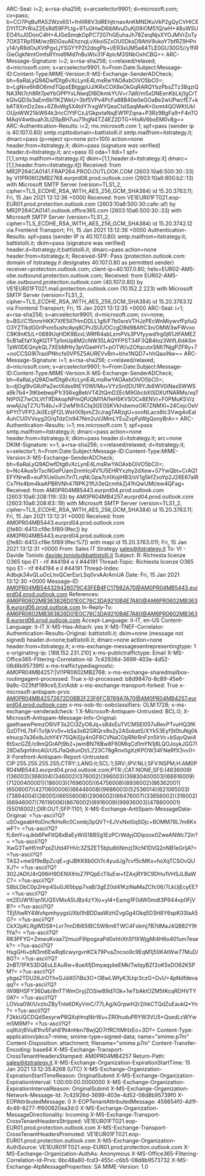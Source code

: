 ARC-Seal: i=2; a=rsa-sha256; s=arcselector9901; d=microsoft.com; cv=pass;
 b=CO7PqBuffA52Wzx6S1+fnIIIR6V3dREhjtrnaxAnKMNDKuVkP2gQyCVHICEDYtTCPrRixZ2EsRd59FPLtg+9TuGHwD6lbMvuDuKj09iOM51Q/wH+48uWSUEO4fuJ0DonC4H+4JGeSmqkOpPC7207hGEuhaJh78ZeiqNjsXYOJMVrZoTy7OXSTRp15M/wzBElGsuAEhznqLvXkoiSZxOU0DksD9AhV9ukoY7bfRZ9HPny14/yR8dOuXVtPgxLjYSGYYPZt2dogPb+i/ER3xUM5a84TLE0GU30G5//y1fiRGieOgkNmtOmfsRYmd9Md7nBuWIx31F4plcM3SNbOxhCBQ==
ARC-Message-Signature: i=2; a=rsa-sha256; c=relaxed/relaxed; d=microsoft.com;
 s=arcselector9901;
 h=From:Date:Subject:Message-ID:Content-Type:MIME-Version:X-MS-Exchange-SenderADCheck;
 bh=6aRaLyQ9ADwfDtg6vXcLynE4LmsRwYAOAxbOiVO5bC0=;
 b=LgNnx6hBO6mdTQpsEBtggpUJ/KRxCOX8eOkGqRARQYbzPbsZTz38qziQNA3Nt7ch8Rt7peYbOPPYxLNwqDIBDkmkYUV+r7aW/m5xDNEenKbLkj1gCrTkGIvQD3s3aEm6b11KZWeU+3bf5VPv4PcFa88B40e0eGOaBe2wUPwcfE7+kbAT8XmDz2es+6Z8oWg5X4tdY7rxgWYQeaCIsISaqMwK+0xmt4QOWKtUkIOUjnWW21ikW64k3ricClYtFCzJ/GkpxtaNsjEW1PZqna+P3Rz9BgFa9+F4nTOMAqV4wtbuah3LtZ6pBH7uu71hgN4TZ4EZ2DTG+HoAV6boEM0v8g==
ARC-Authentication-Results: i=2; mx.microsoft.com 1; spf=pass (sender ip is
 40.107.0.80) smtp.rcpttodomain=battistolli.it smtp.mailfrom=itstrategy.it;
 dmarc=pass (p=reject sp=none pct=100) action=none header.from=itstrategy.it;
 dkim=pass (signature was verified) header.d=itstrategy.it; arc=pass (0 oda=1
 ltdi=1 spf=[1,1,smtp.mailfrom=itstrategy.it]
 dkim=[1,1,header.d=itstrategy.it] dmarc=[1,1,header.from=itstrategy.it])
Received: from MR2P264CA0141.FRAP264.PROD.OUTLOOK.COM (2603:10a6:500:30::33)
 by VI1PR0602MB2768.eurprd06.prod.outlook.com (2603:10a6:800:b2::13) with
 Microsoft SMTP Server (version=TLS1_2,
 cipher=TLS_ECDHE_RSA_WITH_AES_256_GCM_SHA384) id 15.20.3763.11; Fri, 15 Jan
 2021 13:12:36 +0000
Received: from VE1EUR01FT021.eop-EUR01.prod.protection.outlook.com
 (2603:10a6:500:30:cafe::af) by MR2P264CA0141.outlook.office365.com
 (2603:10a6:500:30::33) with Microsoft SMTP Server (version=TLS1_2,
 cipher=TLS_ECDHE_RSA_WITH_AES_256_GCM_SHA384) id 15.20.3742.12 via Frontend
 Transport; Fri, 15 Jan 2021 13:12:36 +0000
Authentication-Results: spf=pass (sender IP is 40.107.0.80)
 smtp.mailfrom=itstrategy.it; battistolli.it; dkim=pass (signature was
 verified) header.d=itstrategy.it;battistolli.it; dmarc=pass action=none
 header.from=itstrategy.it;
Received-SPF: Pass (protection.outlook.com: domain of itstrategy.it designates
 40.107.0.80 as permitted sender) receiver=protection.outlook.com;
 client-ip=40.107.0.80; helo=EUR02-AM5-obe.outbound.protection.outlook.com;
Received: from EUR02-AM5-obe.outbound.protection.outlook.com (40.107.0.80) by
 VE1EUR01FT021.mail.protection.outlook.com (10.152.2.223) with Microsoft SMTP
 Server (version=TLS1_2, cipher=TLS_ECDHE_RSA_WITH_AES_256_GCM_SHA384) id
 15.20.3763.12 via Frontend Transport; Fri, 15 Jan 2021 13:12:35 +0000
ARC-Seal: i=1; a=rsa-sha256; s=arcselector9901; d=microsoft.com; cv=none;
 b=BS//C15nmrHKK7XfE5Il7HmDDLL1g9/F7b0sreVTHJzPEcWnMiywvfFpfuQO3YZTIkdG0rIPxm5ushcAyq8CPrJSUUOCcgD9d98AfIC3n/OMW3wFWvxoC9K9nK5/L+0889UqHDK9BzxLWRfR4sbLzmPVs3PVfyywd1rg0j61JtFAMEZ5cB1aEfaYXgKQTFTp1mUp8M2cNW35LAQYFPST34F3QB4Ioz3WifL6dASmTpW0DEQnykQL7XEbMHty3pVGaeHV1+pOTW/u2OfqcutxSMt7NjgPZFRy+7+ooCCSG9l7raslPNhcfs0VP5Z5AUREVvBm+bhx1NQD7+hhQaoiNw==
ARC-Message-Signature: i=1; a=rsa-sha256; c=relaxed/relaxed; d=microsoft.com;
 s=arcselector9901;
 h=From:Date:Subject:Message-ID:Content-Type:MIME-Version:X-MS-Exchange-SenderADCheck;
 bh=6aRaLyQ9ADwfDtg6vXcLynE4LmsRwYAOAxbOiVO5bC0=;
 b=djOgI9vG8zPaZectXdss9tEY0WI/Mu+VYzSn0DU1RYJb6WV0iNasSWWSa9k7b4+3tKbebwpP1r3S6xgBebVT42tQmD2EcM9GbcbXISDXUfNARMs/xqTNtP0IZ7wCtLVtTIfDkkopNPmQPJQM11Al1eH5KVSOCx8ENVr+F0PMuK5V/zwwAjUqTZ7UTt4bJ+lF2wM1h5CIq3GE0SKVkhdwmoOR7ZNMXl+24CejcOeVbPYtTVFP2Jk0EcljFf2LWsHX9pmZ2rJragTARzgU+svoNLacs6Ic3Vwg4oEaI4uhCU0VVoyg2O/qTdzCn947Nm2uVJMmLYEuZvpFpWgQonyBrA==
ARC-Authentication-Results: i=1; mx.microsoft.com 1; spf=pass
 smtp.mailfrom=itstrategy.it; dmarc=pass action=none
 header.from=itstrategy.it; dkim=pass header.d=itstrategy.it; arc=none
DKIM-Signature: v=1; a=rsa-sha256; c=relaxed/relaxed; d=itstrategy.it;
 s=selector1;
 h=From:Date:Subject:Message-ID:Content-Type:MIME-Version:X-MS-Exchange-SenderADCheck;
 bh=6aRaLyQ9ADwfDtg6vXcLynE4LmsRwYAOAxbOiVO5bC0=;
 b=Nc4Aus5rTscNGePUam2rmHcj4V1U5EHRYxzhy2dXew+57YwQbt+CrAQ1EFYNrwB+euPXUe0um7inTLrqNLGpa7cHXojiHB3/sV1g5kfZxoYp2J26E67alRCx7Hx4bm4kaAPBRVNh47RPK21fUi3eQcmhkZj41hQwUMt/ew4QFag=
Received: from AM0PR04MB5443.eurprd04.prod.outlook.com (2603:10a6:208:119::33)
 by AM0PR04MB4257.eurprd04.prod.outlook.com (2603:10a6:208:63::19) with
 Microsoft SMTP Server (version=TLS1_2,
 cipher=TLS_ECDHE_RSA_WITH_AES_256_GCM_SHA384) id 15.20.3763.11; Fri, 15 Jan
 2021 13:12:31 +0000
Received: from AM0PR04MB5443.eurprd04.prod.outlook.com
 ([fe80::6413:cf8e:5f89:9fec]) by AM0PR04MB5443.eurprd04.prod.outlook.com
 ([fe80::6413:cf8e:5f89:9fec%7]) with mapi id 15.20.3763.011; Fri, 15 Jan 2021
 13:12:31 +0000
From: Sales IT Strategy <sales@itstrategy.it>
To: VI - Davide Toniolo <davide.toniolo@battistolli.it>
Subject: R: Richiesta licenze O365 tipo E1 - rif #44194 e il #44191
Thread-Topic: Richiesta licenze O365 tipo E1 - rif #44194 e il #44191
Thread-Index: Adbqk34vQLuOcLhvQCerEsrLSq0vvAArAmUA
Date: Fri, 15 Jan 2021 13:12:30 +0000
Message-ID: <AM0PR04MB544329426079C43FEB4FC17982A70@AM0PR04MB5443.eurprd04.prod.outlook.com>
References: <AM6PR0602MB363826D01E0C76C3DA9210B4E7A80@AM6PR0602MB3638.eurprd06.prod.outlook.com>
In-Reply-To: <AM6PR0602MB363826D01E0C76C3DA9210B4E7A80@AM6PR0602MB3638.eurprd06.prod.outlook.com>
Accept-Language: it-IT, en-US
Content-Language: it-IT
X-MS-Has-Attach: yes
X-MS-TNEF-Correlator:
Authentication-Results-Original: battistolli.it; dkim=none (message not
 signed) header.d=none;battistolli.it; dmarc=none action=none
 header.from=itstrategy.it;
x-ms-exchange-messagesentrepresentingtype: 1
x-originating-ip: [188.152.231.210]
x-ms-publictraffictype: Email
X-MS-Office365-Filtering-Correlation-Id: 7c42926d-3699-403e-4d52-08d8b95739f0
x-ms-traffictypediagnostic: AM0PR04MB4257:|VI1PR0602MB2768:
x-ms-exchange-sharedmailbox-routingagent-processed: True
x-ld-processed: b8d9847d-8c89-45e6-9a9c-023fdf199ce5,ExtAddr
x-ms-exchange-transport-forked: True
x-microsoft-antispam-prvs: <AM0PR04MB42572672D0BB2F23F6FC9769A7A70@AM0PR04MB4257.eurprd04.prod.outlook.com>
x-ms-oob-tlc-oobclassifiers: OLM:1728;
x-ms-exchange-senderadcheck: 1
X-Microsoft-Antispam-Untrusted: BCL:0;
X-Microsoft-Antispam-Message-Info-Original: gaeIhaewPemzO6IVF3s2Ci3ZyO6Jq+s8dxEuTVCMSEl057uRevPTvuHQ3fKQzDTHL7bFiTo1jkVv5v+bSa3s62GRQrx8o2y2ASobatS/XYk53EyfSt0tuNg0kelnucp7a36xlbJchY4Y75QAiSjy4nGF6CVNaCOpRNrRnFzn5IrVc+bSqvQwi46tSxcGZE/o9mQGrAPj9b2+jwmBN76Bw8F60MlqCd1mYN1j8LQOJoykJGG7l28Da5qnfdncAG/USJ1aQdlunDt/LZ23C78gRnv0gXzKPOW34FNeRfX3vv0=
X-Forefront-Antispam-Report-Untrusted: CIP:255.255.255.255;CTRY:;LANG:it;SCL:1;SRV:;IPV:NLI;SFV:NSPM;H:AM0PR04MB5443.eurprd04.prod.outlook.com;PTR:;CAT:NONE;SFS:(4636009)(136003)(366004)(346002)(376002)(396003)(39830400003)(66616009)(71200400001)(186003)(7696005)(64756008)(8936002)(86362001)(6506007)(4270600006)(66446008)(9686003)(52536014)(621065003)(73894004)(26005)(66556008)(2906002)(66476007)(33656002)(316002)(66946007)(76116006)(8676002)(6916009)(99936003)(478600001)(55016002);DIR:OUT;SFP:1101;
X-MS-Exchange-AntiSpam-MessageData-Original: =?us-ascii?Q?uSOxgeabHloDncfkHxRc0Cxmbj3pQVT+EJVxNxt0q5Djc+BOMM78L7m6KxwF?=
 =?us-ascii?Q?fL6mY+qJkb6PeFtIQ8xBaEyWiS18BSg1EzPCrWdyjODipzox0ZweANWc72in?=
 =?us-ascii?Q?XwG3TwHf/mPzeZUtd4FHVc3ZSZET5bjtu6tiNmzj1Xcf41DVQ2nNB1eGrljA?=
 =?us-ascii?Q?TAS2+meSf9eBpZcqE+giJBKK6b0Ot7c4yudJg7cvf5cMKx+hsXqTCSOvQUXJ?=
 =?us-ascii?Q?302JADlU4rQ96iH9DENXIHoZ7PQpEcTlIuEw+fZAxjRY8C9DHu1VHSJLBaWC?=
 =?us-ascii?Q?S8bLDbC0p2Hrp4Su0J65bpp7vaB/3gEZ0d41KziNaMaZCfc06/7LkUjEcyEE?=
 =?us-ascii?Q?mt2EUW1f/qn1IUQ5VMxA5lJBz4zYXo+yl4+Eamg1F0dW0mdt3P644vp0FjVB?=
 =?us-ascii?Q?TEjf/twRY4WvhpmhyygsUXbI1hBDDasWzHZvgGg4Okq5D3H8Y6spK03laA5G?=
 =?us-ascii?Q?CkX2pKLRgWDS8+Lvr7nnD8i65IBCSW8m6TWC4Fskmj7B7dMaJ4Q882Y9t1Ya?=
 =?us-ascii?Q?R83PFYG+ZmwuKvaa72muoF9IpogxaPd0xhhXh5f1XWjgMi4H6o401um7esek?=
 =?us-ascii?Q?HsgGHI+bN3m6EwRq6cwyrgvnKCk79PvaZncoo9c9EqM1j50KAtWw77MuD/8G?=
 =?us-ascii?Q?2nBT/1FK53DQEuLEAuRw+8ueXfjDmyaqykeEMklTwIqyBZf2oK5sDO62K5PM?=
 =?us-ascii?Q?ybga2TDU26JrOThvGJd407iBs3O+OBwLWfyK3Uqr3czG+DvU+4pNdfdevaqq?=
 =?us-ascii?Q?iW9BHSFY36Dab/8nTTWmOryjZOSiwB9d7I3k+1wTbAktOZM5tKcqRDHVTY0A?=
 =?us-ascii?Q?LOVoa0W/UvzIoZByTnle6DKyVmC/77LAg/kGrpwH2r2ihkCTQdZuEaukQ+Yn?=
 =?us-ascii?Q?F2kkUQCDQdSesyrwP8QXqHnqNtrWu+ZR0huduPRYW3VU5+QsedLcWYwm5M9M?=
 =?us-ascii?Q?oq9Urj6Vu81hv5Fah81N4nhkn78wjQD7rfRCfiMHzEo=3D?=
Content-Type: application/pkcs7-mime; smime-type=signed-data; name="smime.p7m"
Content-Disposition: attachment; filename="smime.p7m"
Content-Transfer-Encoding: base64
X-MS-Exchange-Transport-CrossTenantHeadersStamped: AM0PR04MB4257
Return-Path: sales@itstrategy.it
X-MS-Exchange-Organization-ExpirationStartTime: 15 Jan 2021 13:12:35.8268
 (UTC)
X-MS-Exchange-Organization-ExpirationStartTimeReason: OriginalSubmit
X-MS-Exchange-Organization-ExpirationInterval: 1:00:00:00.0000000
X-MS-Exchange-Organization-ExpirationIntervalReason: OriginalSubmit
X-MS-Exchange-Organization-Network-Message-Id: 7c42926d-3699-403e-4d52-08d8b95739f0
X-EOPAttributedMessage: 0
X-EOPTenantAttributedMessage: 456654f0-4d1f-4c49-8277-ff600620ea3d:0
X-MS-Exchange-Organization-MessageDirectionality: Incoming
X-MS-Exchange-Transport-CrossTenantHeadersStripped: VE1EUR01FT021.eop-EUR01.prod.protection.outlook.com
X-MS-Exchange-Transport-CrossTenantHeadersPromoted: VE1EUR01FT021.eop-EUR01.prod.protection.outlook.com
X-MS-Exchange-Organization-AuthSource: VE1EUR01FT021.eop-EUR01.prod.protection.outlook.com
X-MS-Exchange-Organization-AuthAs: Anonymous
X-MS-Office365-Filtering-Correlation-Id-Prvs: 6bc48a80-fcd3-455c-c6b5-08d8b9573732
X-MS-Exchange-AtpMessageProperties: SA
MIME-Version: 1.0
